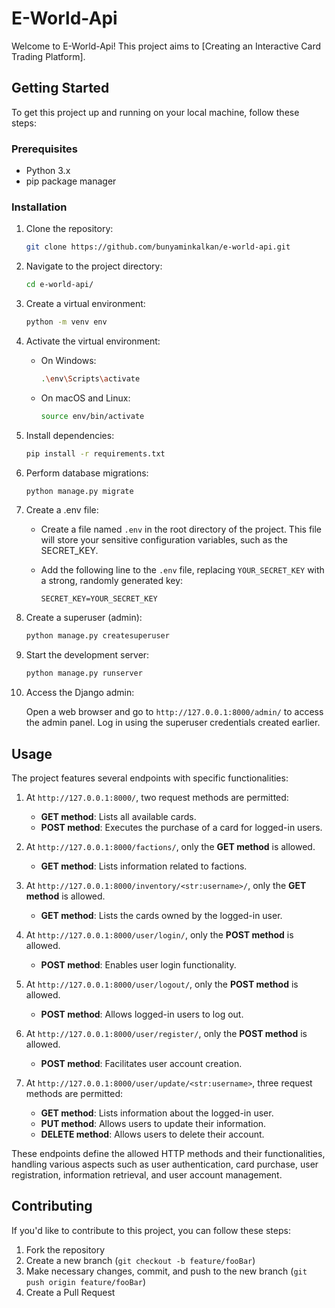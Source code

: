 # E-World-Api

Welcome to E-World-Api! This project aims to [Creating an Interactive Card Trading Platform].

## Getting Started

To get this project up and running on your local machine, follow these steps:

### Prerequisites

- Python 3.x
- pip package manager

### Installation

1. Clone the repository:

    ```bash
    git clone https://github.com/bunyaminkalkan/e-world-api.git
    ```

2. Navigate to the project directory:

    ```bash
    cd e-world-api/
    ```

3. Create a virtual environment:

    ```bash
    python -m venv env
    ```

4. Activate the virtual environment:

    - On Windows:

        ```bash
        .\env\Scripts\activate
        ```

    - On macOS and Linux:

        ```bash
        source env/bin/activate
        ```

5. Install dependencies:

    ```bash
    pip install -r requirements.txt
    ```

6. Perform database migrations:

    ```bash
    python manage.py migrate
    ```


7. Create a .env file:

   *   Create a file named `.env` in the root directory of the project. This file will store your sensitive configuration variables, such as the SECRET_KEY.
   *   Add the following line to the `.env` file, replacing `YOUR_SECRET_KEY` with a strong, randomly generated key:

        ```
        SECRET_KEY=YOUR_SECRET_KEY
        ```

8. Create a superuser (admin):

    ```bash
    python manage.py createsuperuser
    ```

9. Start the development server:

    ```bash
    python manage.py runserver
    ```

10. Access the Django admin:

    Open a web browser and go to `http://127.0.0.1:8000/admin/` to access the admin panel. Log in using the superuser credentials created earlier.

## Usage

The project features several endpoints with specific functionalities:

1) At `http://127.0.0.1:8000/`, two request methods are permitted:
   - **GET method**: Lists all available cards.
   - **POST method**: Executes the purchase of a card for logged-in users.

2) At `http://127.0.0.1:8000/factions/`, only the **GET method** is allowed.
   - **GET method**: Lists information related to factions.

3) At `http://127.0.0.1:8000/inventory/<str:username>/`, only the **GET method** is allowed.
   - **GET method**: Lists the cards owned by the logged-in user.

4) At `http://127.0.0.1:8000/user/login/`, only the **POST method** is allowed.
   - **POST method**: Enables user login functionality.

5) At `http://127.0.0.1:8000/user/logout/`, only the **POST method** is allowed.
   - **POST method**: Allows logged-in users to log out.

6) At `http://127.0.0.1:8000/user/register/`, only the **POST method** is allowed.
   - **POST method**: Facilitates user account creation.

7) At `http://127.0.0.1:8000/user/update/<str:username>`, three request methods are permitted:
   - **GET method**: Lists information about the logged-in user.
   - **PUT method**: Allows users to update their information.
   - **DELETE method**: Allows users to delete their account.

These endpoints define the allowed HTTP methods and their functionalities, handling various aspects such as user authentication, card purchase, user registration, information retrieval, and user account management.


## Contributing

If you'd like to contribute to this project, you can follow these steps:

1. Fork the repository
2. Create a new branch (`git checkout -b feature/fooBar`)
3. Make necessary changes, commit, and push to the new branch (`git push origin feature/fooBar`)
4. Create a Pull Request
